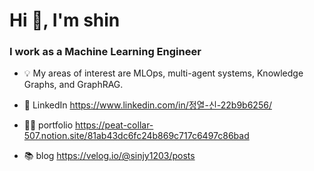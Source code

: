 <h1 align="left">Hi 👋, I'm shin</h1>
<h3 align="left">I work as a Machine Learning Engineer</h3>

- 💡 My areas of interest are MLOps, multi-agent systems, Knowledge Graphs, and GraphRAG.

- 📱 LinkedIn https://www.linkedin.com/in/정열-신-22b9b6256/
- 👨‍💻 portfolio https://peat-collar-507.notion.site/81ab43dc6fc24b869c717c6497c86bad
- 📚 blog https://velog.io/@sinjy1203/posts
